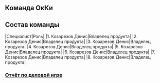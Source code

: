 ## Команда OкКи

## Состав команды
|Специалист|Роль|
|1. Козарезов Денис|Владелец продукта|
|2. Козарезов Денис|Владелец продукта|
|3. Козарезов Денис|Владелец продукта|
|4. Козарезов Денис|Владелец продукта|
|5. Козарезов Денис|Владелец продукта|
|6. Козарезов Денис|Владелец продукта|
|7. Козарезов Денис|Владелец продукта|
|8. Козарезов Денис|Владелец продукта|

### [Отчёт по деловой игре](https://github.com/DenisKozarezov/OkKi_Project/wiki/%D0%94%D0%B5%D0%BB%D0%BE%D0%B2%D0%B0%D1%8F-%D0%B8%D0%B3%D1%80%D0%B0)
